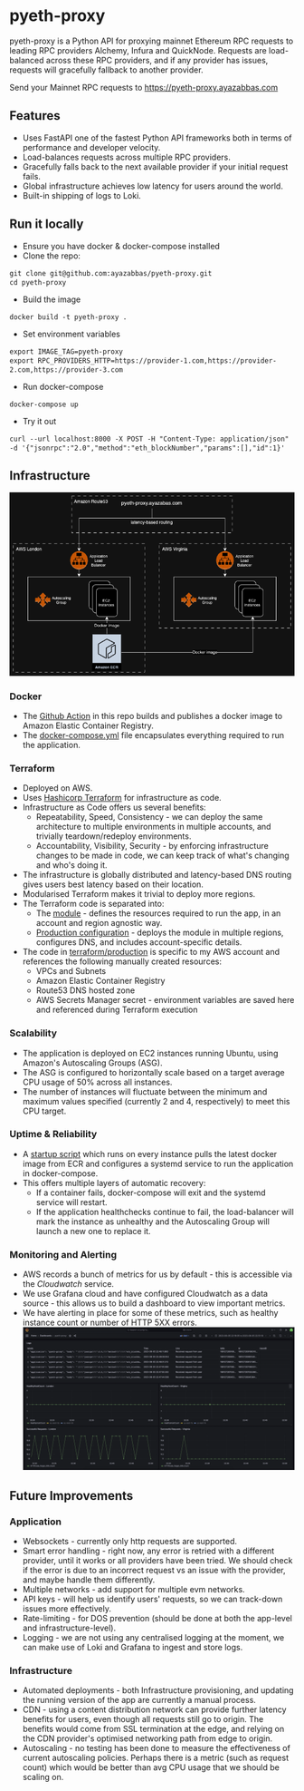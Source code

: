 # pyeth-proxy

pyeth-proxy is a Python API for proxying mainnet Ethereum RPC requests to leading RPC providers Alchemy, Infura and QuickNode. Requests are load-balanced across these RPC providers, and if any provider has issues, requests will gracefully fallback to another provider.

Send your Mainnet RPC requests to https://pyeth-proxy.ayazabbas.com

## Features
- Uses FastAPI one of the fastest Python API frameworks both in terms of performance and developer velocity.
- Load-balances requests across multiple RPC providers.
- Gracefully falls back to the next available provider if your initial request fails.
- Global infrastructure achieves low latency for users around the world.
- Built-in shipping of logs to Loki.

## Run it locally
- Ensure you have docker & docker-compose installed
- Clone the repo:
```
git clone git@github.com:ayazabbas/pyeth-proxy.git
cd pyeth-proxy
```
- Build the image
```
docker build -t pyeth-proxy .
```
- Set environment variables
```
export IMAGE_TAG=pyeth-proxy
export RPC_PROVIDERS_HTTP=https://provider-1.com,https://provider-2.com,https://provider-3.com
```
- Run docker-compose
```
docker-compose up
```
- Try it out
```
curl --url localhost:8000 -X POST -H "Content-Type: application/json" -d '{"jsonrpc":"2.0","method":"eth_blockNumber","params":[],"id":1}'
```

## Infrastructure
![architecture](infrastructure/architecture.png)

### Docker
- The [Github Action](https://github.com/ayazabbas/pyeth-proxy/actions/workflows/build.yml) in this repo builds and publishes a docker image to Amazon Elastic Container Registry.
- The [docker-compose.yml](./docker-compose.yml) file encapsulates everything required to run the application.

### Terraform
- Deployed on AWS.
- Uses [Hashicorp Terraform](https://www.terraform.io/) for infrastructure as code.
- Infrastructure as Code offers us several benefits:
  - Repeatability, Speed, Consistency - we can deploy the same architecture to multiple environments in multiple accounts, and trivially teardown/redeploy environments.
  - Accountability, Visibility, Security - by enforcing infrastructure changes to be made in code, we can keep track of what's changing and who's doing it.
- The infrastructure is globally distributed and latency-based DNS routing gives users best latency based on their location.
- Modularised Terraform makes it trivial to deploy more regions.
- The Terraform code is separated into:
  - The [module](infrastructure/terraform/modules/aws_alb_asg/) - defines the resources required to run the app, in an account and region agnostic way.
  - [Production configuration](infrastructure/terraform/production/) - deploys the module in multiple regions, configures DNS, and includes account-specific details.
- The code in [terraform/production](infrastructure/terraform/production/) is specific to my AWS account and references the following manually created resources:
  - VPCs and Subnets
  - Amazon Elastic Container Registry
  - Route53 DNS hosted zone
  - AWS Secrets Manager secret - environment variables are saved here and referenced during Terraform execution

### Scalability
- The application is deployed on EC2 instances running Ubuntu, using Amazon's Autoscaling Groups (ASG).
- The ASG is configured to horizontally scale based on a target average CPU usage of 50% across all instances.
- The number of instances will fluctuate between the minimum and maximum values specified (currently 2 and 4, respectively) to meet this CPU target.

### Uptime & Reliability
- A [startup script](infrastructure/terraform/production/templates/user_data.sh.tpl) which runs on every instance pulls the latest docker image from ECR and configures a systemd service to run the application in docker-compose.
- This offers multiple layers of automatic recovery:
  - If a container fails, docker-compose will exit and the systemd service will restart.
  - If the application healthchecks continue to fail, the load-balancer will mark the instance as unhealthy and the Autoscaling Group will launch a new one to replace it.

### Monitoring and Alerting
- AWS records a bunch of metrics for us by default - this is accessible via the *Cloudwatch* service.
- We use Grafana cloud and have configured Cloudwatch as a data source - this allows us to build a dashboard to view important metrics.
- We have alerting in place for some of these metrics, such as healthy instance count or number of HTTP 5XX errors.
![architecture](infrastructure/grafana_dashboard.png)

## Future Improvements

### Application
- Websockets - currently only http requests are supported.
- Smart error handling - right now, any error is retried with a different provider, until it works or all providers have been tried. We should check if the error is due to an incorrect request vs an issue with the provider, and maybe handle them differently.
- Multiple networks - add support for multiple evm networks.
- API keys - will help us identify users' requests, so we can track-down issues more effectively. 
- Rate-limiting - for DOS prevention (should be done at both the app-level and infrastructure-level).
- Logging - we are not using any centralised logging at the moment, we can make use of Loki and Grafana to ingest and store logs.

### Infrastructure
- Automated deployments - both Infrastructure provisioning, and updating the running version of the app are currently a manual process.
- CDN - using a content distribution network can provide further latency benefits for users, even though all requests still go to origin. The benefits would come from SSL termination at the edge, and relying on the CDN provider's optimised networking path from edge to origin.
- Autoscaling - no testing has been done to measure the effectiveness of current autoscaling policies. Perhaps there is a metric (such as request count) which would be better than avg CPU usage that we should be scaling on.
